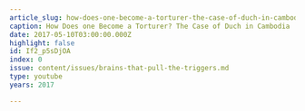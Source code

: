 ```yaml
---
article_slug: how-does-one-become-a-torturer-the-case-of-duch-in-cambodia
caption: How Does one Become a Torturer? The Case of Duch in Cambodia
date: 2017-05-10T03:00:00.000Z
highlight: false
id: If2_p5sDjOA
index: 0
issue: content/issues/brains-that-pull-the-triggers.md
type: youtube
years: 2017

---
```


